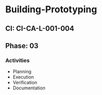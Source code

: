 # Building-Prototyping

## CI: CI-CA-L-001-004
## Phase: 03

### Activities
- Planning
- Execution
- Verification
- Documentation
